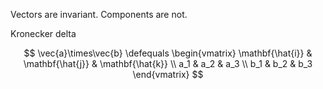 Vectors are invariant. Components are not.

Kronecker delta

$$
\vec{a}\times\vec{b} \defequals \begin{vmatrix}
\mathbf{\hat{i}} & \mathbf{\hat{j}} & \mathbf{\hat{k}} \\
a_1 & a_2 & a_3 \\
b_1 & b_2 & b_3
\end{vmatrix}
$$
